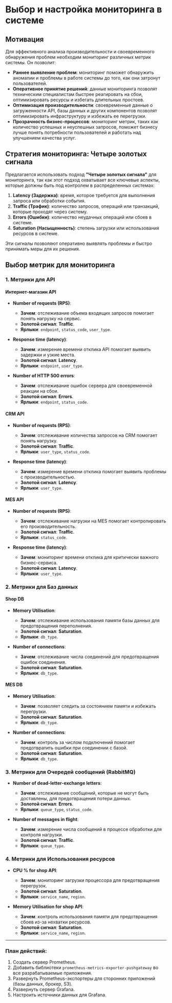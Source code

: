 # Выбор и настройка мониторинга в системе

## Мотивация

Для эффективного анализа производительности и своевременного обнаружения проблем необходим мониторинг различных метрик системы. Он позволит:

- **Раннее выявление проблем**: мониторинг поможет обнаружить аномалии и проблемы в работе системы до того, как они затронут пользователей.
- **Оперативное принятие решений**: данные мониторинга позволят техническим специалистам быстрее реагировать на сбои, оптимизировать ресурсы и избегать длительных простоев.
- **Оптимизация производительности**: своевременные данные о загруженности API, базы данных и других компонентов позволят оптимизировать инфраструктуру и избежать ее перегрузки.
- **Прозрачность бизнес-процессов**: мониторинг метрик, таких как количество успешных и неуспешных запросов, поможет бизнесу лучше понять потребности пользователей и работать над улучшением качества услуг.

## Стратегия мониторинга: Четыре золотых сигнала

Предлагается использовать подход **"Четыре золотых сигнала"** для мониторинга, так как этот подход охватывает все ключевые аспекты, которые должны быть под контролем в распределенных системах:

1. **Latency (Задержка)**: время, которое требуется для выполнения запроса или обработки события.
2. **Traffic (Трафик)**: количество запросов, операций или транзакций, которые проходят через систему.
3. **Errors (Ошибки)**: количество неудачных операций или сбоев в системе.
4. **Saturation (Насыщенность)**: степень загрузки или использования ресурсов в системе.

Эти сигналы позволяют оперативно выявлять проблемы и быстро принимать меры для их решения.

## Выбор метрик для мониторинга

### 1. Метрики для API

#### Интернет-магазин API
- **Number of requests (RPS)**:
    - **Зачем**: отслеживание объема входящих запросов помогает понять нагрузку на сервис.
    - **Золотой сигнал**: **Traffic**.
    - **Ярлыки**: `endpoint`, `status_code`, `user_type`.

- **Response time (latency)**:
    - **Зачем**: измерение времени отклика API помогает выявить задержки и узкие места.
    - **Золотой сигнал**: **Latency**.
    - **Ярлыки**: `endpoint`, `user_type`.

- **Number of HTTP 500 errors**:
    - **Зачем**: отслеживание ошибок сервера для своевременной реакции на сбои.
    - **Золотой сигнал**: **Errors**.
    - **Ярлыки**: `endpoint`, `status_code`.

#### CRM API
- **Number of requests (RPS)**:
    - **Зачем**: отслеживание количества запросов на CRM помогает понять нагрузку.
    - **Золотой сигнал**: **Traffic**.
    - **Ярлыки**: `user_type`, `status_code`.

- **Response time (latency)**:
    - **Зачем**: измерение времени отклика помогает выявить проблемы с производительностью.
    - **Золотой сигнал**: **Latency**.
    - **Ярлыки**: `user_type`.

#### MES API
- **Number of requests (RPS)**:
    - **Зачем**: отслеживание нагрузки на MES помогает контролировать его производительность.
    - **Золотой сигнал**: **Traffic**.
    - **Ярлыки**: `status_code`.

- **Response time (latency)**:
    - **Зачем**: мониторинг времени отклика для критически важного бизнес-сервиса.
    - **Золотой сигнал**: **Latency**.
    - **Ярлыки**: `user_type`.

### 2. Метрики для Баз данных

#### Shop DB
- **Memory Utilisation**:
    - **Зачем**: отслеживание использования памяти базы данных для предотвращения переполнения.
    - **Золотой сигнал**: **Saturation**.
    - **Ярлыки**: `db_type`.

- **Number of connections**:
    - **Зачем**: отслеживание числа соединений для предотвращения ошибок соединения.
    - **Золотой сигнал**: **Saturation**.
    - **Ярлыки**: `db_type`.

#### MES DB
- **Memory Utilisation**:
    - **Зачем**: позволяет следить за состоянием памяти и избежать перегрузки.
    - **Золотой сигнал**: **Saturation**.
    - **Ярлыки**: `db_type`.

- **Number of connections**:
    - **Зачем**: контроль за числом подключений помогает предотвратить ошибки при соединении с базой.
    - **Золотой сигнал**: **Saturation**.
    - **Ярлыки**: `db_type`.

### 3. Метрики для Очередей сообщений (RabbitMQ)

- **Number of dead-letter-exchange letters**:
    - **Зачем**: отслеживание сообщений, которые не могут быть доставлены, для предотвращения потери данных.
    - **Золотой сигнал**: **Errors**.
    - **Ярлыки**: `queue_type`, `status_code`.

- **Number of messages in flight**:
    - **Зачем**: измерение числа сообщений в процессе обработки для контроля нагрузки.
    - **Золотой сигнал**: **Traffic**.
    - **Ярлыки**: `queue_type`.

### 4. Метрики для Использования ресурсов

- **CPU % for shop API**:
    - **Зачем**: мониторинг загрузки процессора для предотвращения перегрузок.
    - **Золотой сигнал**: **Saturation**.
    - **Ярлыки**: `service_name`, `region`.

- **Memory Utilisation for shop API**:
    - **Зачем**: контроль использования памяти для предотвращения сбоев из-за нехватки ресурсов.
    - **Золотой сигнал**: **Saturation**.
    - **Ярлыки**: `service_name`, `region`.

---


### План действий:
1. Создать сервер Prometheus.
2. Добавить библиотеки `prometheus-metrics-exporter-pushgateway` во все разрабатываемые приложения.
3. Развернуть Prometheus-экспортеры для сторонних приложений (базы данных, брокер, S3).
4. Развернуть сервер Grafana.
5. Настроить источники данных для Grafana.
